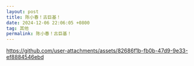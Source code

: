 ```yaml
---
layout: post
title: 陈小春！古巨基！
date: 2024-12-06 22:06:05 +0800
tag: 其他
permalink: 陈小春！古巨基！
---
```



https://github.com/user-attachments/assets/82686f1b-fb0b-47d9-9e33-ef8884546ebd

